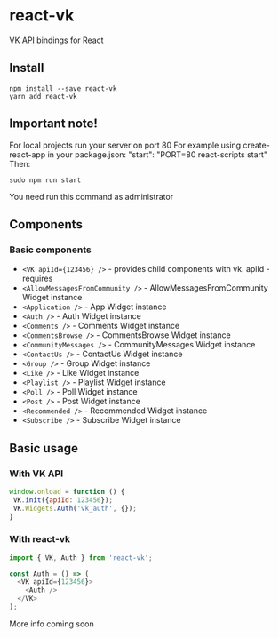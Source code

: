 # react-vk

[VK API](https://vk.com/dev/widgets_for_sites)
bindings for React

## Install

```shell
npm install --save react-vk
yarn add react-vk
```

## Important note!
For local projects run your server on port 80
For example using create-react-app in your package.json:
"start": "PORT=80 react-scripts start"
Then:
```shell
sudo npm run start
```
You need run this command as administrator

## Components

### Basic components

- `<VK apiId={123456} />` - provides child components with vk. apiId - requires
- `<AllowMessagesFromCommunity />` - AllowMessagesFromCommunity Widget instance
- `<Application />` - App Widget instance
- `<Auth />` - Auth Widget instance
- `<Comments />` - Comments Widget instance
- `<CommentsBrowse />` - CommentsBrowse Widget instance
- `<CommunityMessages />` - CommunityMessages Widget instance
- `<ContactUs />` - ContactUs Widget instance
- `<Group />` - Group Widget instance
- `<Like />` - Like Widget instance
- `<Playlist />` - Playlist Widget instance
- `<Poll />` - Poll Widget instance
- `<Post />` - Post Widget instance
- `<Recommended />` - Recommended Widget instance
- `<Subscribe />` - Subscribe Widget instance

## Basic usage

### With VK API

```js
window.onload = function () {
 VK.init({apiId: 123456});
 VK.Widgets.Auth('vk_auth', {});
}
```

### With react-vk

```js
import { VK, Auth } from 'react-vk';

const Auth = () => (
  <VK apiId={123456}>
    <Auth />
  </VK>
);
```

More info coming soon